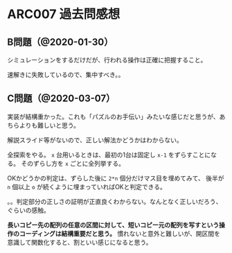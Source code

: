 # ARC007 過去問感想

## B問題（@2020-01-30）

シミュレーションをするだけだが、行われる操作は正確に把握すること。

速解きに失敗しているので、集中すべき。。

## C問題（@2020-03-07）

実装が結構重かった。これも「パズルのお手伝い」みたいな感じだと思うが、あちらよりも難しいと思う。

解説スライド等がないので、正しい解法かどうかはわからない。

全探索をやる。
`x` 台用いるときは、最初の1台は固定し `x-1` をずらすことになる。
そのずらし方を `x` ごとに全列挙する。

OKかどうかの判定は、ずらした後に `2*n` 個分だけマス目を埋めてみて、
後半が `n` 個以上 `o` が続くように埋まっていればOKと判定できる。

。。判定部分の正しさの証明が正直良くわからない。なんとなく正しいだろう、ぐらいの感触。

**長いコピー先の配列の任意の区間に対して、短いコピー元の配列を写すという操作のコーディングは結構重要だと思う。**
慣れないと意外と難しいが、開区間を意識して関数化すると、割といい感じになると思う。

